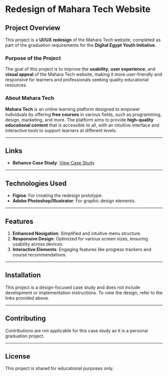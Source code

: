 # Redesign of Mahara Tech Website  

## Project Overview  
This project is a **UI/UX redesign** of the Mahara Tech website, completed as part of the graduation requirements for the **Digital Egypt Youth Initiative**.

### Purpose of the Project  
The goal of this project is to improve the **usability**, **user experience**, and **visual appeal** of the Mahara Tech website, making it more user-friendly and responsive for learners and professionals seeking quality educational resources.

### About Mahara Tech  
**Mahara Tech** is an online learning platform designed to empower individuals by offering **free courses** in various fields, such as programming, design, marketing, and more. The platform aims to provide **high-quality educational content** that is accessible to all, with an intuitive interface and interactive tools to support learners at different levels.

---

## Links  
- **Behance Case Study**: [View Case Study](https://www.behance.net/gallery/210296747/UIUX-Case-Study-Redesign-of-Mahara-Tech-website)  

---

## Technologies Used  
- **Figma**: For creating the redesign prototype.  
- **Adobe Photoshop/Illustrator**: For graphic design elements.  

---

## Features  
1. **Enhanced Navigation**: Simplified and intuitive menu structure.  
2. **Responsive Design**: Optimized for various screen sizes, ensuring usability across devices.  
3. **Interactive Elements**: Engaging features like progress trackers and course recommendations.  

---

## Installation  
This project is a design-focused case study and does not include development or implementation instructions. To view the design, refer to the links provided above.

---

## Contributing  
Contributions are not applicable for this case study as it is a personal graduation project.

---

## License  
This project is shared for educational purposes only.
